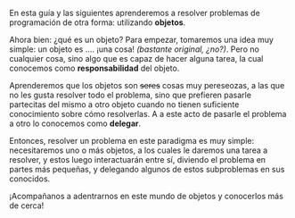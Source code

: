 En esta guía y las siguientes aprenderemos a resolver problemas de programación de otra forma: utilizando **objetos**. 

Ahora bien: ¿qué es un objeto? Para empezar, tomaremos una idea muy simple: un objeto es .... ¡una cosa! _(bastante original, ¿no?)_. Pero no cualquier cosa, sino algo que es capaz de hacer alguna tarea, la cual conocemos como **responsabilidad** del objeto. 

Aprenderemos que los objetos son <del>seres</del> cosas muy pereseozas, a las que no les gusta resolver todo el problema, sino que prefieren pasarle partecitas del mismo a otro objeto cuando no tienen suficiente conocimiento sobre cómo resolverlas.  A a este acto de pasarle el problema a otro lo conocemos como **delegar**.

Entonces, resolver un problema en este paradigma es muy simple: necesitaremos uno o más objetos, a los cuales le daremos una tarea a resolver, y estos luego interactuarán entre sí, diviendo el problema en partes más pequeñas, y delegando algunos de estos subproblemas en sus conocidos. 

¡Acompañanos a adentrarnos en este mundo de objetos y conocerlos más de cerca!
